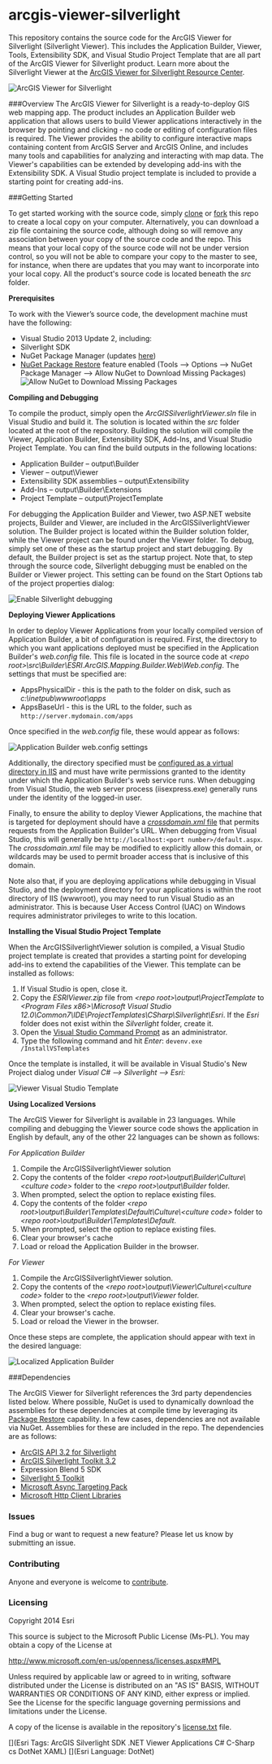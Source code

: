 arcgis-viewer-silverlight
===============================

This repository contains the source code for the ArcGIS Viewer for Silverlight (Silverlight Viewer).  This includes the Application Builder, Viewer, Tools, Extensibility SDK, and Visual Studio Project Template that are all part of the ArcGIS Viewer for Silverlight product.  Learn more about the Silverlight Viewer at the [ArcGIS Viewer for Silverlight Resource Center](http://links.esri.com/silverlightviewer).  

![ArcGIS Viewer for Silverlight](https://cloud.githubusercontent.com/assets/3933510/3559658/46dac540-094e-11e4-89fa-b57765e6e726.png)

###Overview
The ArcGIS Viewer for Silverlight is a ready-to-deploy GIS web mapping app.  The product includes an Application Builder web application that allows users to build Viewer applications interactively in the browser by pointing and clicking - no code or editing of configuration files is required.  The Viewer provides the ability to configure interactive maps containing content from ArcGIS Server and ArcGIS Online, and includes many tools and capabilities for analyzing and interacting with map data.  The Viewer's capabilities can be extended by developing add-ins with the Extensibility SDK.  A Visual Studio project template is included to provide a starting point for creating add-ins.

###Getting Started

To get started working with the source code, simply [clone](https://help.github.com/articles/duplicating-a-repository) or [fork](https://help.github.com/articles/fork-a-repo) this repo to create a local copy on your computer.  Alternatively, you can download a zip file containing the source code, although doing so will remove any association between your copy of the source code and the repo.  This means that your local copy of the source code will not be under version control, so you will not be able to compare your copy to the master to see, for instance, when there are updates that you may want to incorporate into your local copy.  All the product's source code is located beneath the *src* folder.

**Prerequisites**

To work with the Viewer’s source code, the development machine must have the following:

- Visual Studio 2013 Update 2, including:
 - Silverlight SDK
 - NuGet Package Manager (updates [here](http://visualstudiogallery.msdn.microsoft.com/27077b70-9dad-4c64-adcf-c7cf6bc9970c))
- [NuGet Package Restore](http://docs.nuget.org/docs/reference/package-restore) feature enabled (Tools --> Options --> NuGet Package Manager --> Allow NuGet to Download Missing Packages)
![Allow NuGet to Download Missing Packages](https://cloud.githubusercontent.com/assets/3933510/3559669/5ff952b2-094e-11e4-8a65-a72e149c117a.png) 

**Compiling and Debugging**

To compile the product, simply open the *ArcGISSilverlightViewer.sln* file in Visual Studio and build it.  The solution is located within the *src* folder located at the root of the repository.  Building the solution will compile the Viewer, Application Builder, Extensibility SDK, Add-Ins, and Visual Studio Project Template.  You can find the build outputs in the following locations:

- Application Builder – output\Builder
- Viewer – output\Viewer
- Extensibility SDK assemblies – output\Extensibility
- Add-Ins – output\Builder\Extensions
- Project Template – output\ProjectTemplate

For debugging the Application Builder and Viewer, two ASP.NET website projects, Builder and Viewer, are included in the ArcGISSilverlightViewer solution.  The Builder project is located within the Builder solution folder, while the Viewer project can be found under the Viewer folder.  To debug, simply set one of these as the startup project and start debugging. By default, the Builder project is set as the startup project.  Note that, to step through the source code, Silverlight debugging must be enabled on the Builder or Viewer project.  This setting can be found on the Start Options tab of the project properties dialog:

![Enable Silverlight debugging](https://cloud.githubusercontent.com/assets/3933510/3559674/711eff9c-094e-11e4-89ef-d310d1a4d5a3.png)

**Deploying Viewer Applications**

In order to deploy Viewer Applications from your locally compiled version of Application Builder, a bit of configuration is required.  First, the directory to which you want applications deployed must be specified in the Application Builder's *web.config* file.  This file is located in the source code at *<repo root\>\src\Builder\ESRI.ArcGIS.Mapping.Builder.Web\Web.config*.  The settings that must be specified are:

- AppsPhysicalDir - this is the path to the folder on disk, such as *c:\inetpub\wwwroot\apps*
- AppsBaseUrl - this is the URL to the folder, such as `http://server.mydomain.com/apps`

Once specified in the *web.config* file, these would appear as follows:

![Application Builder *web.config* settings](https://cloud.githubusercontent.com/assets/3933510/3559675/8264386c-094e-11e4-84dc-341376d8c306.png)

Additionally, the directory specified must be [configured as a virtual directory in IIS](http://technet.microsoft.com/en-us/library/cc771804%28v=WS.10%29.aspx) and must have write permissions granted to the identity under which the Application Builder's web service runs.  When debugging from Visual Studio, the web server process (iisexpress.exe) generally runs under the identity of the logged-in user.  

Finally, to ensure the ability to deploy Viewer Applications, the machine that is targeted for deployment should have a [*crossdomain.xml* file](http://www.adobe.com/devnet/articles/crossdomain_policy_file_spec.html) that permits requests from the Application Builder's URL.  When debugging from Visual Studio, this will generally be `http://localhost:<port number>/default.aspx`.  The *crossdomain.xml* file may be modified to explicitly allow this domain, or wildcards may be used to permit broader access that is inclusive of this domain.

Note also that, if you are deploying applications while debugging in Visual Studio, and the deployment directory for your applications is within the root directory of IIS (wwwroot), you may need to run Visual Studio as an administrator.  This is because User Access Control (UAC) on Windows requires administrator privileges to write to this location.

**Installing the Visual Studio Project Template**

When the ArcGISSilverlightViewer solution is compiled, a Visual Studio project template is created that provides a starting point for developing add-ins to extend the capabilities of the Viewer.  This template can be installed as follows:

1. If Visual Studio is open, close it.
2. Copy the *ESRIViewer.zip* file from *<repo root\>\output\ProjectTemplate* to *<Program Files x86\>\Microsoft Visual Studio 12.0\Common7\IDE\ProjectTemplates\CSharp\Silverlight\Esri*.  If the *Esri* folder does not exist within the *Silverlight* folder, create it.
3. Open the [Visual Studio Command Prompt](http://msdn.microsoft.com/en-us/library/ms229859%28v=vs.110%29.aspx) as an administrator.
4. Type the following command and hit *Enter*:
```devenv.exe /InstallVSTemplates```

Once the template is installed, it will be available in Visual Studio's New Project dialog under *Visual C# --> Silverlight --> Esri:*

![Viewer Visual Studio Template](https://cloud.githubusercontent.com/assets/3933510/3559679/92e97986-094e-11e4-8947-f08c53ec19e9.png)

**Using Localized Versions**

The ArcGIS Viewer for Silverlight is available in 23 languages.  While compiling and debugging the Viewer source code shows the application in English by default, any of the other 22 languages can be shown as follows:

*For Application Builder*

1. Compile the ArcGISSilverlightViewer solution
2. Copy the contents of the folder *<repo root\>\output\Builder\Culture\\<culture code\>* folder to the *<repo root\>\output\Builder* folder.  
3. When prompted, select the option to replace existing files.
4. Copy the contents of the folder *<repo root\>\output\Builder\Templates\Default\Culture\\<culture code\>* folder to *<repo root\>\output\Builder\Templates\Default*.
5. When prompted, select the option to replace existing files.
6. Clear your browser's cache
7. Load or reload the Application Builder in the browser.

*For Viewer*

1. Compile the ArcGISSilverlightViewer solution.
2. Copy the contents of the *<repo root\>\output\Viewer\Culture\\<culture code\>* folder to the *<repo root\>\output\Viewer* folder.
3. When prompted, select the option to replace existing files.
4. Clear your browser's cache.
5. Load or reload the Viewer in the browser.

Once these steps are complete, the application should appear with text in the desired language:

![Localized Application Builder](https://cloud.githubusercontent.com/assets/3933510/3559683/a03887a8-094e-11e4-806f-ea6e0a96e0f7.png)

###Dependencies

The ArcGIS Viewer for Silverlight references the 3rd party dependencies listed below.  Where possible, NuGet is used to dynamically download the assemblies for these dependencies at compile time by leveraging its [Package Restore](http://docs.nuget.org/docs/reference/package-restore) capability.  In a few cases, dependencies are not available via NuGet.  Assemblies for these are included in the repo.  The dependencies are as follows:

- [ArcGIS API 3.2 for Silverlight](http://links.esri.com/silverlight)
- [ArcGIS Silverlight Toolkit 3.2](https://github.com/Esri/arcgis-toolkit-sl-wpf)
- Expression Blend 5 SDK
- [Silverlight 5 Toolkit](http://silverlight.codeplex.com/)
- [Microsoft Async Targeting Pack](http://blogs.msdn.com/b/bclteam/p/asynctargetingpackkb.aspx)
- [Microsoft Http Client Libraries](http://blogs.msdn.com/b/bclteam/p/httpclient.aspx)


### Issues

Find a bug or want to request a new feature?  Please let us know by submitting an issue.

### Contributing

Anyone and everyone is welcome to [contribute](https://www.github.com/arcgis/arcgis-viewer-silverlight/wiki/contributing).

### Licensing
Copyright 2014 Esri

This source is subject to the Microsoft Public License (Ms-PL).
You may obtain a copy of the License at

http://www.microsoft.com/en-us/openness/licenses.aspx#MPL

Unless required by applicable law or agreed to in writing, software
distributed under the License is distributed on an "AS IS" BASIS,
WITHOUT WARRANTIES OR CONDITIONS OF ANY KIND, either express or implied.
See the License for the specific language governing permissions and
limitations under the License.

A copy of the license is available in the repository's [license.txt](https://www.github.com/arcgis/arcgis-viewer-silverlight/blob/master/license.txt) file.

[](Esri Tags: ArcGIS Silverlight SDK .NET Viewer Applications C# C-Sharp cs DotNet XAML)
[](Esri Language: DotNet)
